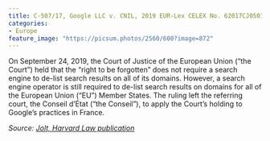 ```yaml
---
title: C‑507/17, Google LLC v. CNIL, 2019 EUR-Lex CELEX No. 62017CJ0507 (Sept. 24, 2019)
categories:
- Europe
feature_image: "https://picsum.photos/2560/600?image=872"
---
```


On September 24, 2019, the Court of Justice of the European Union (“the Court”) held that the “right to be forgotten” does not require a search engine to de-list search results on all of its domains. However, a search engine operator is still required to de-list search results on domains for all of the European Union (“EU”) Member States. The ruling left the referring court, the Conseil d’État (“the Conseil”), to apply the Court’s holding to Google’s practices in France.

_Source: [Jolt, Harvard Law publication](https://jolt.law.harvard.edu/digest/google-v-cnil-eu-rules-that-right-to-be-forgotten-does-not-apply-globally)_
